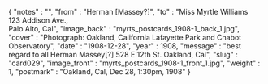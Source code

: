 {
  "notes" : "",
  "from" : "Herman [Massey?]",
  "to" : "Miss Myrtle Williams<br> 123 Addison Ave.,<br>Palo Alto, Cal",
  "image_back" : "myrts_postcards_1908-1_back_1.jpg",
  "cover" : "Photograph: Oakland, California Lafayette Park and Chabot Observatory",
  "date" : "1908-12-28",
  "year" : 1908,
  "message" : "best regard to all Herman Massey[?] 528 E 12th St. Oakland, Cal",
  "slug" : "card029",
  "image_front" : "myrts_postcards_1908-1_front_1.jpg",
  "weight" : 1,
  "postmark" : "Oakland, Cal, Dec 28, 1:30pm, 1908"
}

